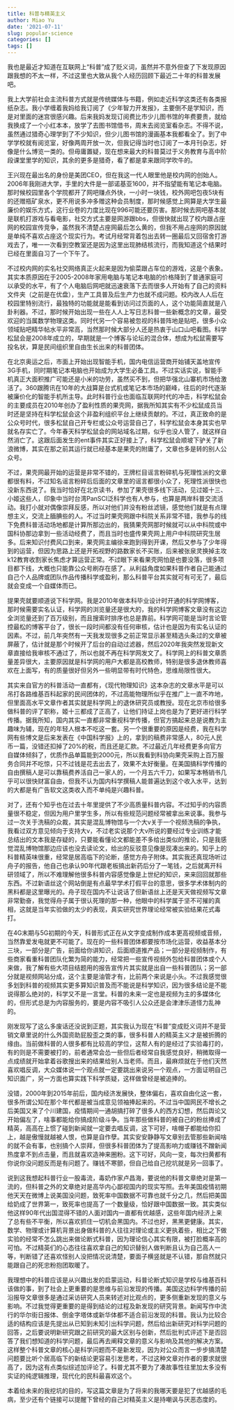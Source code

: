 ```yaml
---
title: 科普与精英主义
author: Miao Yu
date: '2021-07-11'
slug: popular-science
categories: []
tags: []
---
```


我也是最近才知道在互联网上“科普”成了贬义词，虽然并不意外但查了下发现原因跟我想的不太一样，不过这里也大致从我个人经历回顾下最近二十年的科普发展吧。

我上大学前社会主流科普方式就是传统媒体与书籍，例如走近科学这类还有各类报纸杂志。我小学缠着我妈给我订阅了《少年智力开发报》，主要倒不是学知识，而是对里面的迷宫很感兴趣。后来我妈发现订阅费比市少儿图书馆的年费要贵，就给我换成了一个小红本本，放学了去图书馆借书，周末去阅览室看杂志。不得不说，虽然通过猎奇心理学到了不少知识，但少儿图书馆的漫画基本我都看全了。到了中学学校就有阅览室，好像两周开放一次，但我记得当时也订阅了一本月刊杂志，好像是什么博览一类的。但毋庸置疑，现在想来最大的科普莫过于义务教育与高中阶段课堂里学的知识，其余的更多是猎奇，看了都是拿来跟同学吹牛的。

王兴现在最出名的身份是美团CEO，但在我这一代人眼里他是校内网的创始人。2006年我刚进大学，手里的大件是一部诺基亚1600，并不指望能有笔记本电脑。那时候校园里各个学院都开了网吧赚点外快，一小时一块钱，校外网吧包夜5块有的还赠瓶矿泉水，更不用说多冲多赠这种会员制度，那时候感觉上网算是大学生最廉价的娱乐方式，这行业卷的力度比现在996可能还要厉害。那时候去网吧基本就是联机打游戏与看电影，社交方式主要是网游跟bbs，但很快就出现了校内跟占座网的校园宣传竞争，虽然我不清楚占座网最后怎么黄的，但我不用占座网的原因就是单纯不喜欢占座这个现实行为。考试月经常背着包出去转一圈最后又回宿舍打游戏去了，唯一一次看到空教室还是因为这里出现肺结核流行，而我知道这个结果时已经在里面自习了一个下午了。

不过校内网的实名社交网络真正火起来是因为偷菜跟占车位的游戏，这是个表象。其实本质原因在于2005-2008年家用电脑与笔记本电脑的价格降到了普通家庭可以承受的水平，有了个人电脑后网吧就迅速衰落下去而很多人开始有了自己的资料文件夹（之前是在优盘），生产工具普及后生产力也就不成问题。校内改人人后在校园里特别流行，最独特的功能就是能看到访问过页面的人，这个功能简直就是八卦利器。不过，那时候开始出现一些在人人上写日志科普一些新概念的文章，最受欢迎的当属数学物理这类。同时代另一个容易被忽视的科普阵地是贴吧，很多小众领域贴吧精华帖水平非常高，当然那时候大部分人还是热衷于山口山吧看图。科学松鼠会是2008年成立的，早期就是一个博客与论坛的混合体，想成为松鼠需要写投名状，算是民间组织里自由生长出来的科普团体。

在北京奥运之后，市面上开始出现智能手机，国内电信运营商开始铺天盖地宣传3G手机，同时期笔记本电脑也开始成为大学生必备工具。不过实话实说，智能手机真正大面积推广可能还是小米的功劳，虽然买不到，但把华强北山寨机市场给激活了。360跟腾讯在10年的大战算是台式机或笔记本市场的巅峰，往后的时代逐渐被廉价化的智能手机所主导。此时科普行业也面临互联网时代的冲击，科学松鼠会的主要成员在2010年创办了盈利性质的果壳网，据我所知其实有不少松鼠成员当时还是坚持在科学松鼠会这个非盈利组织平台上继续贡献的。不过，真正致命的是公众号时代，很多松鼠自己开专栏或公众号运营自己了，科学松鼠会本身其实也早就名存实亡了。今年春天科学松鼠会的网站域名过期，似乎也没人管了，就这样自然消亡了。这跟后面发生的ent事件其实正好接上了，科学松鼠会顺坡下驴关了新浪微博，其实在那之前其运行就已经基本是果壳的附庸了，文章也多是转的别人公众号。

不过，果壳网最开始的运营是非常不错的，王牌栏目谣言粉碎机与死理性派的文章都很有料，不过知名谣言粉碎后后面的文章里的谣言都很小众了，死理性派很快也没新东西说了。我当时恰好在北京读书，参加了果壳很多线下活动，见过姬十三、小姬这些人，印象中当时台湾PanSCI泛科学也有人参与，也算是两岸科普交流活动。我打小就对偶像崇拜反感，所以对他们并没有粉丝滤镜，感觉他们就是有点理想主义，交流上腼腆些的人。不过当时果壳网跟中科院关系非常不错，我参与的线下免费科普活动场地都是计算所那边出的，我猜果壳网那时候就可以从中科院或中国科协那边拿到一些活动经费了，而且当时也盛传果壳网上用户中科院研究生居多。后来知识付费风口到来，果壳网主编徐来跑到得到开课，然后又参与了少年得到的运营，但因为思路上还是开拓视野的路数家长不买账，后来被张泉灵换掉主攻k12教育收割家长焦虑才算运营正常。不过眼下来看果壳网怕是也要没落，很多项目都下线，大概也只能靠公众号刷存在感了。从利益角度如果科普作者自己能通过自己个人品牌或团队作品传播科学或盈利，那么科普平台其实就可有可无了，最后就会变成一个自媒体而已。

提果壳就要顺道说下科学网。我是2010年做本科毕业设计时开通的科学网博客，那时候需要实名认证，科学网的浏览量还是很大的，我的科学网博客文章没有这边全浏览量还到了百万级别，而且搜索时排序也总是靠前。科学网可能是当时言论管控最松的博客平台了，很长一段时间都没有任何审核，估计也是因为有实名认证的因素。不过，前几年突然有一天我发现很多之前正常显示甚至精选头条过的文章被屏蔽了，估计就是那个时候开了后台的自动过滤器，然后2020年我突然发现新文章直接给我审核不通过了，所以也就不再在科学网发文了。科学网上的科普文章质量差异很大，主要原因就是科学网的用户大都是高校教师，特别是很多退休教师喜欢在上面写，有的质量很好但另外一些明显带有时代特色，思维局限性很大。

其实来自官方的科普活动一直都有，《现代物理知识》这本杂志的文章水平是可以吊打各路维基百科起家的民间团体的，不过高能物理所似乎在推广上一直不咋地，但里面高水平文章作者其实就是科学网上的退休研究员或教授。现在北京市给很多做科普的评了职称，姬十三都成了正高了，让他们持证上岗也是为了更好进行科学传播。据我所知，国内其实一直都非常重视科学传播，但官方搞起来总是说教为主趣味为辅，现在的年轻人根本不吃这一套。另一个很重要的原因是经费，我在科学网有些博文是后来发表在《中国科学报》上的，拿到的稿费非常感人，80元人民币一篇，没错还扣掉了20%的税，而且还是汇款。不过最近几年经费更多向官方自媒体倾斜了，优质作品单篇能到2000元，所以我看到科协向果壳采购上百万服务合同并不吃惊，只不过钱是花去出去了，效果不太好衡量。在美国搞科学传播的自由撰稿人是可以靠稿费养活自己一家人的，一个月五六千刀，如果写本畅销书几乎可以很快财富自由，但我不认为国内科学撰稿人能普遍达到这个收入水平，达到的大都是有广告软文这类收入而不单纯是兴趣科普。

对了，还有个知乎也在过去十年里提供了不少高质量科普内容。不过知乎的内容质量很不稳定，但因为用户里学生多，所以有些规范问题经常被拿出来说事。我参与过一次关于洗稿的众裁，其实是混乱博物馆与一个大v关于一个视频洗稿的争执，我看过双方意见倾向于支持大v，不过老实说那个大v所说的要经过专业训练才能总结出的文本我是存疑的，只要能看懂论文都能差不多给出类似的推论，只是我感觉混乱博物馆那边应该也没去读论文，给出的反驳意见像是现凑出来的。知乎上的科普精英味很重，经常是居高临下的论断，感觉方舟子附体。其实我还真现场听过舟子的报告，他自己也承认90年代跟老板搞出新药后分了一笔钱，之后就离开科研领域了，所以不难理解他很多科普内容感觉像是上世纪的知识，来来回回就那些东西。不过新语丝这个网站倒是有点最早学术打假平台的意思，很多学术体制内的黑料都是这里曝光的。舟子现在国内不让说话了但新语丝上还是天天做视频写文章非常勤奋，我觉得舟子属于很认死理的那一种，他眼中的科学属于坚不可摧的真相，这就是当年实验做的太少的表现，真实研究世界理论经常被实验结果花式毒打。

在4G末期与5G初期的今天，科普形式正在从文字变成制作成本更高视频或音频，当然靠爱发电就更不可能了。现在的一些科普团体都要按市场化运营，收益基本分三块，一部分是广告，前面给你讲知识，后面顺道推产品；一部分是视频制作，有些商家看重科普团队化繁为简的能力，经常把一些宣传视频外包给科普团体或个人来做，我了解有些大项目结题用的报告宣传片其实就是出自一些科普团队；另一部分就是视频网站分成，这个主要是油管才有，比前两个来说是小头。不过我感觉很多划到科普的视频其实更多算知识普及而不能说是科学知识，因为很多结论是不能说得那么绝对的，科学又不是一言堂。科普的未来一定也是视频为主的多媒体化的，但形式总是为内容服务的，要是内容不吸引人公众还是会津津乐道怪力乱神的。

刚发现写了这么多废话还没说到正题，其实我认为现在“科普”变成贬义词并不是营销文章里说的什么外国资助屁股歪之类的事，很多科普人的精英主义才是被折腾的缘由。当前做科普的人很多都有比较高的学位，这帮人有的是经过了实验毒打的，有的则是不需要被打的，前者通常会怂一些但后者经常自我感觉良好，稍微取得一点成绩就开始拿着谷歌搜出来的结果给别人当老师。而且，最麻烦就在于他们天然喜欢唱反调，大众媒体说一个观点就一定要跳出来说另一个观点，一方面证明自己知识面广，另一方面也算实践下科学质疑，这样做曾经是被追捧的。

没错，2000年到2015年前后，国内经济发展快，整体偏右，喜欢自由化这一套，很多所谓公知在那个年代都是被当成意见领袖捧起来的。不过当中国网民不增长之后美国又来了个川建国，疫情期间一通胡搞打碎了很多人的西方幻想，然后舆论又开始偏左了，啥事都能给你搞成阶级斗争。当年那些做科普的被自己的粉丝捧成了精英，高高在上惯了碰到新闻就一定要去唱反调，这下可好，啥帽子都能给你扣上，越是傲慢就越被人恨，也算是自作孽。其实安安静静写文章别去管那些新闻啥的就不会有事，也别搞个人崇拜，但很多科普团体为了提高影响力或赚钱不蹭新闻热度拿不到点击量，而且就喜欢造神来圈粉。这下可好，风向一变，每次扫黄都有你说你没问题反而是有问题了。赚钱不寒颤，但自己给自己挖坑就是另一回事了。

说到这我想起科普行业一股毒流，毒奶作家卢昌海，要说他的科普文章绝对是第一流的，但科普之外的文章绝对是高华内心鄙视国内的现实写照。去年美国疫情初期他天天在微博上说美国没问题，致死率中国数据不可靠也就千分之几，然后把美国给奶成了世界第一，致死率也提高了一个数量级，恰好跟中国数据一致。其实类似他这样90年代出国混得不错的人面对国内一直都有优越感，这些年国内经济上来了总有些不平衡，所以喜欢抓住一切机会黑国内。不过也好，黑黑更健康。其实，数学、物理或计算机背景出身做科普的人往往对理论或主义更执着些，相比之下做实验的经常不怎么跳出来做论断式科普，因为理论信心其实有限，被打脸概率高的可怕。不过精英们的心态往往喜欢拿自己的知识替别人做判断且认为自己高人一等，判断错了还喜欢怪别人没把情况说清楚，要面子横竖就是不认错，那自然就只能跟自己的死忠粉抱团取暖了。

我理想中的科普应该是从兴趣出发的启蒙运动，科普论断式知识是学校与维基百科该做的事，到了社会上更重要的是思维与前沿发现的传播。美国这边科学传播的前沿报导文章很多是通过采访研究人员来转述对比观点的，更多侧重新发现的意义与影响。不过我觉得更重要的是得到结论的过程及新发现的研究背景。新闻写作中流行的华尔街日报体、倒金字塔体或新华体都不适合前沿发现的科普。我认为比较合适的结构应该是先提出从已知到未知引出科学问题，然后给出新研究对科学问题的回答，之后要说明新研究跟之前研究的最大区别与创新，然后批判式评述下是否回答了我们想知道的科学问题，最后再去阐释文章的意义与影响及其他的解决方案。这样整个科普文章的核心是科学问题而不是新发现，因为对公众而言一步步搞清楚问题要比听个居高临下的新结论更容易引发思考，不过这种文章对作者的要求就很高了，因为这有点类似综述加评论了。科普尤其不要为了凑故事性往里加太多没有实证的纯逻辑推理，现代化的民科最喜欢这个。

本着给未来的我挖坑的目的，写这篇文章是为了将来的我哪天要是犯了优越感的毛病，至少还有个链接可以提醒下曾经的自己对精英主义是持嘲讽与厌恶态度的。
